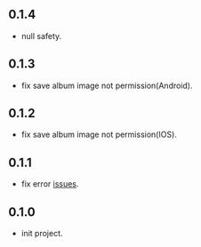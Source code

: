 ## 0.1.4

* null safety.

## 0.1.3

* fix save album image not permission(Android).
## 0.1.2

* fix save album image not permission(IOS).

## 0.1.1

* fix error [issues](https://github.com/rhymelph/r_album/issues/1).

## 0.1.0

* init project.
